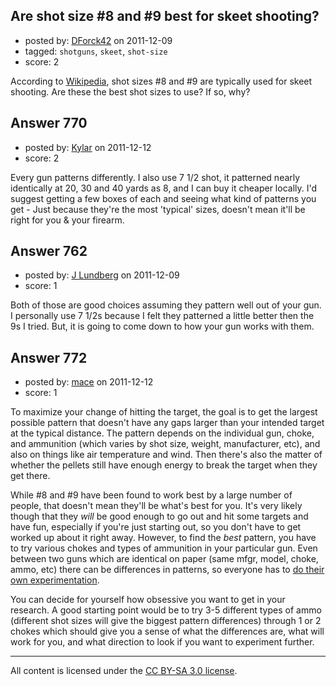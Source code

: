## Are shot size #8 and #9 best for skeet shooting?

- posted by: [DForck42](https://stackexchange.com/users/-1/124-dforck42) on 2011-12-09
- tagged: `shotguns`, `skeet`, `shot-size`
- score: 2

<p>According to <a href="http://en.wikipedia.org/wiki/Shotgun_shell#Shot_sizes" rel="nofollow">Wikipedia</a>, shot sizes #8 and #9 are typically used for skeet shooting.  Are these the best shot sizes to use?  If so, why?</p>



## Answer 770

- posted by: [Kylar](https://stackexchange.com/users/-1/152-kylar) on 2011-12-12
- score: 2

<p>Every gun patterns differently. I also use 7 1/2 shot, it patterned nearly identically at 20, 30 and 40 yards as 8, and I can buy it cheaper locally. I'd suggest getting a few boxes of each and seeing what kind of patterns you get - Just because they're the most 'typical' sizes, doesn't mean it'll be right for you &amp; your firearm.</p>



## Answer 762

- posted by: [J Lundberg](https://stackexchange.com/users/-1/40-j-lundberg) on 2011-12-09
- score: 1

<p>Both of those are good choices assuming they pattern well out of your gun.  I personally use 7 1/2s because I felt they patterned a little better then the 9s I tried.  But, it is going to come down to how your gun works with them.</p>



## Answer 772

- posted by: [mace](https://stackexchange.com/users/-1/163-mace) on 2011-12-12
- score: 1

<p>To maximize your change of hitting the target, the goal is to get the largest possible pattern that doesn't have any gaps larger than your intended target at the typical distance. The pattern depends on the individual gun, choke, and ammunition (which varies by shot size, weight, manufacturer, etc), and also on things like air temperature and wind. Then there's also the matter of whether the pellets still have enough energy to break the target when they get there.</p>

<p>While #8 and #9 have been found to work best by a large number of people, that doesn't mean they'll be what's best for you. It's very likely though that they <em>will</em> be good enough to go out and hit some targets and have fun, especially if you're just starting out, so you don't have to get worked up about it right away. However, to find the <em>best</em> pattern, you have to try various chokes and types of ammunition in your particular gun. Even between two guns which are identical on paper (same mfgr, model, choke, ammo, etc) there can be differences in patterns, so everyone has to <a href="http://www.chuckhawks.com/why_pattern.htm" rel="nofollow">do their own experimentation</a>.</p>

<p>You can decide for yourself how obsessive you want to get in your research. A good starting point would be to try 3-5 different types of ammo (different shot sizes will give the biggest pattern differences) through 1 or 2 chokes which should give you a sense of what the differences are, what will work for you, and what direction to look if you want to experiment further.</p>




---

All content is licensed under the [CC BY-SA 3.0 license](https://creativecommons.org/licenses/by-sa/3.0/).
